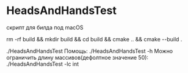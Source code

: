 # HeadsAndHandsTest
скрипт для билда под macOS

rm -rf build && mkdir build && cd build && cmake .. && cmake --build .

./HeadsAndHandsTest 
Помощь:
./HeadsAndHandsTest -h
Можно ограничить длину массивов(дефолтное значение 50):
./HeadsAndHandsTest -lc int
